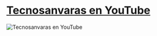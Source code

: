 [Tecnosanvaras en YouTube][1]
===
![Tecnosanvaras en YouTube](https://github.com/tecnosanvaras/Videos/blob/main/cabecera/CABECERA.jpg)


















[1]: https://www.youtube.com/channel/UCMddiVH-CzGZ97sVgZrKg6A
